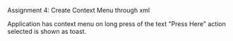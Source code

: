 Assignment 4: Create Context Menu through xml

Application has context menu on long press of the text "Press Here" action selected is shown as toast.
